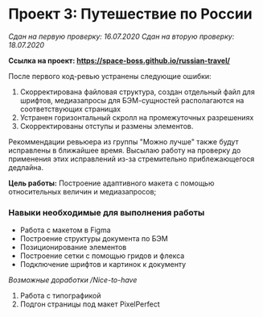 # Проект 3: Путешествие по России
*Сдан на первую проверку: 16.07.2020*
*Сдан на вторую проверку: 18.07.2020*

**Ссылка на проект: https://space-boss.github.io/russian-travel/**

После первого код-ревью устранены следующие ошибки:
1. Скорректирована файловая структура, создан отдельный файл для шрифтов, медиазапросы для БЭМ-сущностей располагаются на соответствующих страницах
2. Устранен горизонтальный скролл на промежуточных разрешениях
3. Скорректированы отступы и размены элементов.

Рекоммендации ревьюера из группы "Можно лучше" также будут исправлены в ближайшее время. Высылаю работу на проверку до применения этих исправлений из-за стремительно приблежающегося дедлайна.




**Цель работы:** Построение адаптивного макета с помощью относительных величин и медиазапросов;

### Навыки необходимые для выполнения работы
* Работа с макетом в Figma
* Построение структуры документа по БЭМ
* Позиционирование элементов
* Построение сетки с помощью гридов и флекса
* Подключение шрифтов и картинок к документу


*Возможные доработки /Nice-to-have*

1. Работа с типографикой
2. Подгон страницы под макет PixelPerfect

